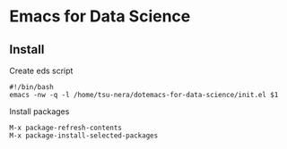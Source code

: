 # Emacs for Data Science

## Install

Create eds script

```
#!/bin/bash
emacs -nw -q -l /home/tsu-nera/dotemacs-for-data-science/init.el $1
```

Install packages

```
M-x package-refresh-contents
M-x package-install-selected-packages
```
